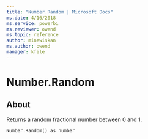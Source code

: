 ```yaml
---
title: "Number.Random | Microsoft Docs"
ms.date: 4/16/2018
ms.service: powerbi
ms.reviewer: owend
ms.topic: reference
author: minewiskan
ms.author: owend
manager: kfile
---
```

# Number.Random

  
## About  
Returns a random fractional number between 0 and 1.  
  
```  
Number.Random() as number  
```  
